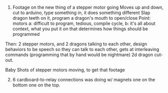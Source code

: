 1. Footage on the new thing of a stepper motor going 
Moves up and down, cut to arduino, type something in, it does something different
Slap dragon teeth on it, program a dragon's mouth to open/close
Point: motors a: difficult to program, tedious, compile cycle, 
b: it's all about context, what you put it on that determines how things should be programmed

Then: 2 stepper motors, and 2 dragons talking to each other, design behaviors to be speech so they can talk to each other, gets at interleaving commands (programming that by hand would be nightmare)
2d dragon cut-out.

Baby 
Shots of stepper motors moving, to get that footage



2. 6 cardboard-to-relay connections
was doing w/ magnets one on the bottom one on the top.